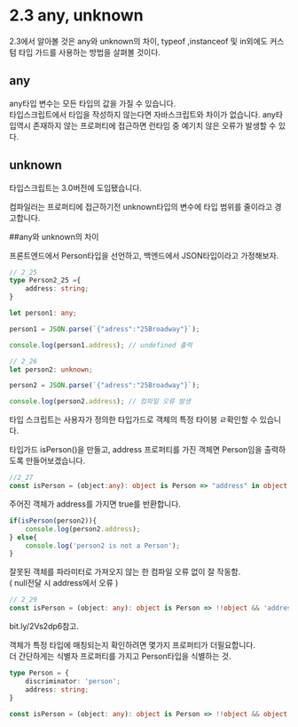 # 2.3 any, unknown

2.3에서 알아볼 것은 any와 unknown의 차이, typeof ,instanceof 및 in외에도 커스텀 타입 가드를 사용하는 방법을 살펴볼 것이다.



## any

any타입 변수는 모든 타입의 값을 가질 수 있습니다.<br/>타입스크립트에서 타입을 작성하지 않는다면 자바스크립트와 차이가 없습니다. any타입역시 존재하지 않는 프로퍼티에 접근하면 런타임 중 예기치 않은 오류가 발생할 수 있다.

## unknown

타입스크립트는 3.0버전에 도입됐습니다.

컴파일러는 프로퍼티에 접근하기전 unknown타입의 변수에 타입 범위를 줄이라고 경고합니다.



##any와 unknown의 차이

프론트엔드에서 Person타입을 선언하고, 백엔드에서 JSON타입이라고 가정해보자.

```typescript
// 2_25
type Person2_25 ={
    address: string;
}

let person1: any;

person1 = JSON.parse(`{"adress":"25Broadway"}`);

console.log(person1.address); // undefined 출력
```

```typescript
// 2_26
let person2: unknown;

person2 = JSON.parse(`{"adress":"25Broadway"}`);

console.log(person2.address); // 컴파일 오류 발생
```

타입 스크립트는 사용자가 정의한 타입가드로 객체의 특정 타이븡 ㄹ확인할 수 있습니다.



타입가드 isPerson()을 만들고, address 프로퍼티를 가진 객체면 Person임을 출력하도록 만들어보겠습니다.

```typescript
//2_27
const isPerson = (object:any): object is Person => "address" in object;
```

주어진 객체가 address를 가지면 true를 반환합니다.



```typescript
if(isPerson(person2)){
    console.log(person2.address);
} else{
    console.log('person2 is not a Person');
}
```

잘못된 객체를 파라미터로 가져오지 않는 한 컴파일 오류 없이 잘 작동함.<br/>( null전달 시 address에서 오류 )

```typescript
// 2_29
const isPerson = (object: any): object is Person => !!object && 'address'in object;
```

bit.ly/2Vs2dp6참고.

객체가 특정 타입에 매칭되는지 확인하려면 몇가지 프로퍼티가 더필요합니다.<br/>더 간단하게는 식별자 프로퍼티를 가지고 Person타입을 식별하는 것.

```typescript
type Person = {
    discriminator: 'person';
    address: string;
}
```



```typescript
const isPerson = (object: any): object is Person => !!object && object.disconnector === 'person'
```

